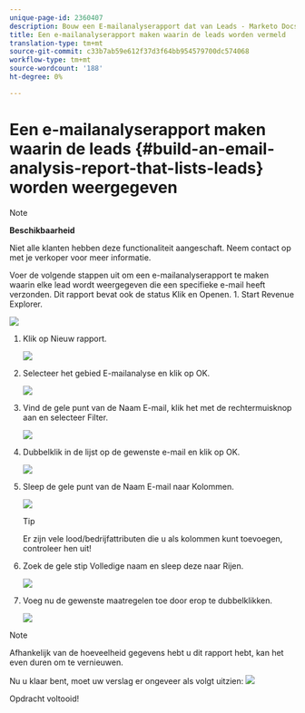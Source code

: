 ```yaml
---
unique-page-id: 2360407
description: Bouw een E-mailanalyserapport dat van Leads - Marketo Docs - de Documentatie van het Product een lijst maakt
title: Een e-mailanalyserapport maken waarin de leads worden vermeld
translation-type: tm+mt
source-git-commit: c33b7ab59e612f37d3f64bb954579700dc574068
workflow-type: tm+mt
source-wordcount: '188'
ht-degree: 0%

---
```



# Een e-mailanalyserapport maken waarin de leads {#build-an-email-analysis-report-that-lists-leads} worden weergegeven

>[!NOTE]
>
>**Beschikbaarheid**
>
>Niet alle klanten hebben deze functionaliteit aangeschaft. Neem contact op met je verkoper voor meer informatie.

Voer de volgende stappen uit om een e-mailanalyserapport te maken waarin elke lead wordt weergegeven die een specifieke e-mail heeft verzonden. Dit rapport bevat ook de status Klik en Openen. 1. Start Revenue Explorer.

![](assets/image2014-9-17-19-3a12-3a54.png)

1. Klik op Nieuw rapport.

   ![](assets/image2014-9-17-19-3a13-3a1.png)

1. Selecteer het gebied E-mailanalyse en klik op OK.

   ![](assets/image2014-9-17-19-3a14-3a0.png)

1. Vind de gele punt van de Naam E-mail, klik het met de rechtermuisknop aan en selecteer Filter.

   ![](assets/image2014-9-17-19-3a14-3a6.png)

1. Dubbelklik in de lijst op de gewenste e-mail en klik op OK.

   ![](assets/image2014-9-17-19-3a14-3a11.png)

1. Sleep de gele punt van de Naam E-mail naar Kolommen.

   ![](assets/image2014-9-17-19-3a15-3a0.png)

   >[!TIP]
   >
   >Er zijn vele lood/bedrijfattributen die u als kolommen kunt toevoegen, controleer hen uit!

1. Zoek de gele stip Volledige naam en sleep deze naar Rijen.

   ![](assets/image2014-9-17-19-3a15-3a32.png)

1. Voeg nu de gewenste maatregelen toe door erop te dubbelklikken.

   ![](assets/image2014-9-17-19-3a15-3a47.png)

>[!NOTE]
>
>Afhankelijk van de hoeveelheid gegevens hebt u dit rapport hebt, kan het even duren om te vernieuwen.

Nu u klaar bent, moet uw verslag er ongeveer als volgt uitzien:   ![](assets/image2014-9-17-19-3a16-3a39.png)

Opdracht voltooid!
